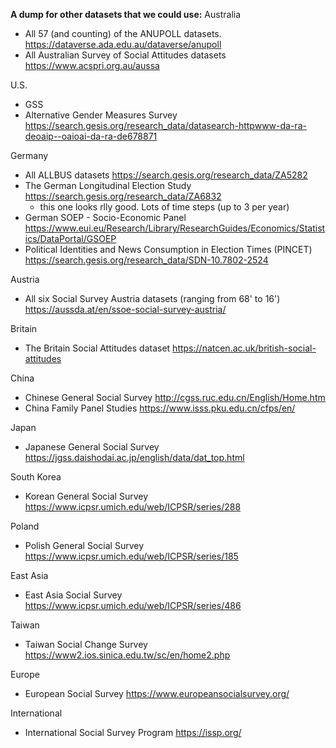 **A dump for other datasets that we could use:**
Australia
- All 57 (and counting) of the ANUPOLL datasets. https://dataverse.ada.edu.au/dataverse/anupoll
- All Australian Survey of Social Attitudes datasets https://www.acspri.org.au/aussa

U.S.
- GSS
- Alternative Gender Measures Survey https://search.gesis.org/research_data/datasearch-httpwww-da-ra-deoaip--oaioai-da-ra-de678871

Germany
- All ALLBUS datasets https://search.gesis.org/research_data/ZA5282
- The German Longitudinal Election Study https://search.gesis.org/research_data/ZA6832
  - this one looks rlly good. Lots of time steps (up to 3 per year)
- German SOEP - Socio-Economic Panel https://www.eui.eu/Research/Library/ResearchGuides/Economics/Statistics/DataPortal/GSOEP
- Political Identities and News Consumption in Election Times (PINCET) https://search.gesis.org/research_data/SDN-10.7802-2524


Austria
- All six Social Survey Austria datasets (ranging from 68' to 16') https://aussda.at/en/ssoe-social-survey-austria/

Britain
- The Britain Social Attitudes dataset https://natcen.ac.uk/british-social-attitudes

China
- Chinese General Social Survey http://cgss.ruc.edu.cn/English/Home.htm
- China Family Panel Studies https://www.isss.pku.edu.cn/cfps/en/

Japan
- Japanese General Social Survey https://jgss.daishodai.ac.jp/english/data/dat_top.html

South Korea
- Korean General Social Survey https://www.icpsr.umich.edu/web/ICPSR/series/288

Poland
- Polish General Social Survey https://www.icpsr.umich.edu/web/ICPSR/series/185

East Asia
- East Asia Social Survey https://www.icpsr.umich.edu/web/ICPSR/series/486

Taiwan
- Taiwan Social Change Survey https://www2.ios.sinica.edu.tw/sc/en/home2.php


Europe
- European Social Survey https://www.europeansocialsurvey.org/

International
- International Social Survey Program https://issp.org/
